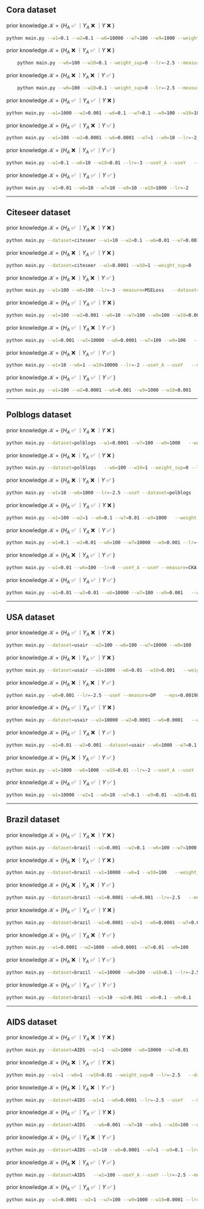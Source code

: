 ## Cora dataset
prior knowledge $\mathcal{K}=\{ H_A$ :white_check_mark: $｜ Y_A$ :x: $｜ Y$ :x: $\}$
```bash
python main.py --w1=0.1 --w2=0.1 --w6=10000 --w7=100 --w9=1000 --weight_sup=0 --lr=-2.5 --useH_A --measure=MSELoss
```

prior knowledge $\mathcal{K}=\{ H_A$ :x: $｜ Y_A$ :white_check_mark: $｜ Y$ :x: $\}$
```bash
    python main.py --w6=100 --w10=0.1 --weight_sup=0 --lr=-2.5 --measure=KL   --useY_A
```

prior knowledge $\mathcal{K}=\{ H_A$ :x: $｜ Y_A$ :x: $｜ Y$ :white_check_mark: $\}$
```bash
    python main.py --w6=100 --w10=0.1 --weight_sup=0 --lr=-2.5 --measure=KL   --useY_A
```

prior knowledge $\mathcal{K}=\{ H_A$ :white_check_mark: $｜ Y_A$ :white_check_mark: $｜ Y$ :x: $\}$
```bash
python main.py --w1=1000 --w2=0.001 --w6=0.1 --w7=0.1 --w9=100 --w10=100   --weight_sup=0 --lr=-2 --measure=MSELoss --useH_A --useY_A
```

prior knowledge $\mathcal{K}=\{ H_A$ :white_check_mark: $｜ Y_A$ :x: $｜ Y$ :white_check_mark: $\}$
```bash
python main.py --w1=100 --w2=0.0001 --w6=0.0001 --w7=1 --w9=10 --lr=-2   --useH_A --useY --measure=MSELoss
```

prior knowledge $\mathcal{K}=\{ H_A$ :x: $｜ Y_A$ :white_check_mark: $｜ Y$ :white_check_mark: $\}$
```bash
python main.py --w1=0.1 --w6=10 --w10=0.01 --lr=-3 --useY_A --useY   --measure=MSELoss
```

prior knowledge $\mathcal{K}=\{ H_A$ :white_check_mark: $｜ Y_A$ :white_check_mark: $｜ Y$ :white_check_mark: $\}$
```bash
python main.py --w1=0.01 --w6=10 --w7=10 --w9=10 --w10=1000 --lr=-2   --useH_A --useY_A --useY --measure=MSELoss
```

___

## Citeseer dataset
prior knowledge $\mathcal{K}=\{ H_A$ :white_check_mark: $｜ Y_A$ :x: $｜ Y$ :x: $\}$
```bash
python main.py --dataset=citeseer --w1=10 --w2=0.1 --w6=0.01 --w7=0.001   --w9=10 --weight_sup=0 --lr=-2.5 --useH_A --measure=KL
```

prior knowledge $\mathcal{K}=\{ H_A$ :x: $｜ Y_A$ :white_check_mark: $｜ Y$ :x: $\}$
```bash
python main.py --dataset=citeseer --w1=0.0001 --w10=1 --weight_sup=0   --lr=-1.5 --useY_A --measure=KL
```

prior knowledge $\mathcal{K}=\{ H_A$ :x: $｜ Y_A$ :x: $｜ Y$ :white_check_mark: $\}$
```bash
python main.py --w1=100 --w6=100 --lr=-3 --measure=MSELoss   --dataset=citeseer --useY
```

prior knowledge $\mathcal{K}=\{ H_A$ :white_check_mark: $｜ Y_A$ :white_check_mark: $｜ Y$ :x: $\}$
```bash
python main.py --w1=100 --w2=0.001 --w6=10 --w7=100 --w9=100 --w10=0.001   --weight_sup=0 --lr=-2.5 --dataset=citeseer --measure=MSELoss --useH_A   --useY_A
```

prior knowledge $\mathcal{K}=\{ H_A$ :white_check_mark: $｜ Y_A$ :x: $｜ Y$ :white_check_mark: $\}$
```bash
python main.py --w1=0.001 --w2=10000 --w6=0.0001 --w7=100 --w9=100   --lr=-1 --dataset=citeseer --measure=KL --useH_A --useY
```

prior knowledge $\mathcal{K}=\{ H_A$ :x: $｜ Y_A$ :white_check_mark: $｜ Y$ :white_check_mark: $\}$
```bash
python main.py --w1=10 --w6=1 --w10=10000 --lr=-2 --useY_A --useY   --measure=KL --dataset=citeseer
```

prior knowledge $\mathcal{K}=\{ H_A$ :white_check_mark: $｜ Y_A$ :white_check_mark: $｜ Y$ :white_check_mark: $\}$
```bash
python main.py --w1=100 --w2=0.0001 --w6=0.001 --w9=1000 --w10=0.001   --lr=-1.5 --useH_A --useY_A --useY --dataset=citeseer --measure=KL
```


___

## Polblogs dataset

prior knowledge $\mathcal{K}=\{ H_A$ :white_check_mark: $｜ Y_A$ :x: $｜ Y$ :x: $\}$
```bash
python main.py --dataset=polblogs --w1=0.0001 --w7=100 --w9=1000   --weight_sup=0 --lr=-2.5 --measure=KL --useH_A
```

prior knowledge $\mathcal{K}=\{ H_A$ :x: $｜ Y_A$ :white_check_mark: $｜ Y$ :x: $\}$
```bash
python main.py --dataset=polblogs   --w6=100 --w10=1 --weight_sup=0 --lr=-2.5 --measure=DP --useY_A
```

prior knowledge $\mathcal{K}=\{ H_A$ :x: $｜ Y_A$ :x: $｜ Y$ :white_check_mark: $\}$
```bash
python main.py --w1=10 --w6=1000 --lr=-2.5 --useY --dataset=polblogs   --measure=MSELoss
```

prior knowledge $\mathcal{K}=\{ H_A$ :white_check_mark: $｜ Y_A$ :white_check_mark: $｜ Y$ :x: $\}$
```bash
python main.py --w1=100 --w2=1 --w6=0.1 --w7=0.01 --w9=1000   --weight_sup=0 --lr=-3 --useH_A --useY_A --measure=MSELoss --dataset=polblogs
```
prior knowledge $\mathcal{K}=\{ H_A$ :white_check_mark: $｜ Y_A$ :x: $｜ Y$ :white_check_mark: $\}$
```bash
python main.py --w1=0.1 --w2=0.01 --w6=100 --w7=10000 --w9=0.001 --lr=-1   --useH_A --useY --dataset=polblogs --measure=HSIC
```
prior knowledge $\mathcal{K}=\{ H_A$ :x: $｜ Y_A$ :white_check_mark: $｜ Y$ :white_check_mark: $\}$
```bash
python main.py --w1=0.01 --w6=100 --lr=0 --useY_A --useY --measure=CKA   --dataset=polblogs
```
prior knowledge $\mathcal{K}=\{ H_A$ :white_check_mark: $｜ Y_A$ :white_check_mark: $｜ Y$ :white_check_mark: $\}$
```bash
python main.py --w1=0.01 --w2=0.01 --w6=10000 --w7=100 --w9=0.001   --w10=1000 --lr=-2.5 --dataset=polblogs --useH_A --useY_A --useY
```

___

## USA dataset

prior knowledge $\mathcal{K}=\{ H_A$ :white_check_mark: $｜ Y_A$ :x: $｜ Y$ :x: $\}$
```bash
python main.py --dataset=usair --w2=100 --w6=100 --w7=10000 --w9=100   --weight_sup=0 --lr=-3 --useH_A --measure=MSELoss
```

prior knowledge $\mathcal{K}=\{ H_A$ :x: $｜ Y_A$ :white_check_mark: $｜ Y$ :x: $\}$
```bash
python main.py --dataset=usair --w1=1000 --w6=0.01 --w10=0.001   --weight_sup=0 --lr=-2 --useY_A --measure=MSELoss
```

prior knowledge $\mathcal{K}=\{ H_A$ :x: $｜ Y_A$ :x: $｜ Y$ :white_check_mark: $\}$
```bash
python main.py --w6=0.001 --lr=-2.5 --useY --measure=DP   --eps=0.001986024928134464 --dataset=usair
```
prior knowledge $\mathcal{K}=\{ H_A$ :white_check_mark: $｜ Y_A$ :white_check_mark: $｜ Y$ :x: $\}$
```bash
python main.py --dataset=usair --w1=10000 --w2=0.0001 --w6=0.0001   --w7=0.0001 --w9=0.01 --w10=0.0001 --weight_sup=0 --lr=-2.5 --useH_A --useY_A
```
prior knowledge $\mathcal{K}=\{ H_A$ :white_check_mark: $｜ Y_A$ :x: $｜ Y$ :white_check_mark: $\}$
```bash
python main.py --w1=0.01 --w2=0.001 --dataset=usair --w6=1000 --w7=0.1   --w9=0.001 --lr=-2.5 --useH_A --useY --eps=0.01189830603305939
```
prior knowledge $\mathcal{K}=\{ H_A$ :x: $｜ Y_A$ :white_check_mark: $｜ Y$ :white_check_mark: $\}$
```bash
python main.py --w1=1000 --w6=1000 --w10=0.01 --lr=-2 --useY_A --useY   --measure=CKA
```
prior knowledge $\mathcal{K}=\{ H_A$ :white_check_mark: $｜ Y_A$ :white_check_mark: $｜ Y$ :white_check_mark: $\}$
```bash
python main.py --w1=10000 --w2=1 --w6=10 --w7=0.1 --w9=0.01 --w10=0.01   --lr=0 --useH_A --useY_A --useY --measure=DP    --eps=-0.010192774962135321
```

___

## Brazil dataset

prior knowledge $\mathcal{K}=\{ H_A$ :white_check_mark: $｜ Y_A$ :x: $｜ Y$ :x: $\}$
```bash
python main.py --dataset=brazil --w1=0.001 --w2=0.1 --w6=100 --w7=1000   --w9=0.01 --weight_sup=0 --lr=-1 --useH_A --measure=KL
```

prior knowledge $\mathcal{K}=\{ H_A$ :x: $｜ Y_A$ :white_check_mark: $｜ Y$ :x: $\}$
```bash
python main.py --dataset=brazil --w1=10000 --w6=1 --w10=100   --weight_sup=0 --lr=-2.5 --useY_A --measure=MSELoss
```

prior knowledge $\mathcal{K}=\{ H_A$ :x: $｜ Y_A$ :x: $｜ Y$ :white_check_mark: $\}$
```bash
python main.py --dataset=brazil --w1=0.0001 --w6=0.001 --lr=-2.5   --measure=KDE --useY
```
prior knowledge $\mathcal{K}=\{ H_A$ :white_check_mark: $｜ Y_A$ :white_check_mark: $｜ Y$ :x: $\}$
```bash
python main.py --dataset=brazil --w1=0.0001 --w2=1 --w6=0.0001 --w7=0.001   --w9=100 --w10=1000 --weight_sup=0 --lr=-2.5 --measure=MSELoss --useH_A   --useY_A
```
prior knowledge $\mathcal{K}=\{ H_A$ :white_check_mark: $｜ Y_A$ :x: $｜ Y$ :white_check_mark: $\}$
```bash
python main.py --w1=0.0001 --w2=1000 --w6=0.0001 --w7=0.01 --w9=100   --lr=-2.5 --useH_A --useY --dataset=brazil    --eps=0.0358789606415271
```
prior knowledge $\mathcal{K}=\{ H_A$ :x: $｜ Y_A$ :white_check_mark: $｜ Y$ :white_check_mark: $\}$
```bash
python main.py --dataset=brazil --w1=10000 --w6=100 --w10=0.1 --lr=-2.5   --useY_A --useY --measure=DP
```
prior knowledge $\mathcal{K}=\{ H_A$ :white_check_mark: $｜ Y_A$ :white_check_mark: $｜ Y$ :white_check_mark: $\}$
```bash
python main.py --dataset=brazil --w1=10 --w2=0.001 --w6=0.1 --w9=0.1   --w10=100 --lr=0 --useH_A --useY_A --useY --measure=KL   --eps=0.077458886396933
```

___

## AIDS dataset

prior knowledge $\mathcal{K}=\{ H_A$ :white_check_mark: $｜ Y_A$ :x: $｜ Y$ :x: $\}$
```bash
python main.py --dataset=AIDS --w1=1 --w2=1000 --w6=10000 --w7=0.01   --w9=1000 --weight_sup=0 --lr=-3 --useH_A --measure=KL
```

prior knowledge $\mathcal{K}=\{ H_A$ :x: $｜ Y_A$ :white_check_mark: $｜ Y$ :x: $\}$
```bash
python main.py --w1=1 --w6=1 --w10=0.01 --weight_sup=0 --lr=-2.5   --dataset=AIDS --useY_A --measure=MSELoss
```

prior knowledge $\mathcal{K}=\{ H_A$ :x: $｜ Y_A$ :x: $｜ Y$ :white_check_mark: $\}$
```bash
python main.py --dataset=AIDS --w1=1 --w6=0.0001 --lr=-2.5 --useY   --measure=CKA
```

prior knowledge $\mathcal{K}=\{ H_A$ :white_check_mark: $｜ Y_A$ :white_check_mark: $｜ Y$ :x: $\}$
```bash
python main.py --dataset=AIDS   --w6=0.001 --w7=10 --w9=1 --w10=100 --weight_sup=0 --lr=0 --useH_A --useY_A   --measure=MSELoss
```

prior knowledge $\mathcal{K}=\{ H_A$ :white_check_mark: $｜ Y_A$ :x: $｜ Y$ :white_check_mark: $\}$
```bash
python main.py --dataset=AIDS --w1=10 --w6=0.0001 --w7=1 --w9=0.1 --lr=-1   --useH_A --useY --measure=MSELoss
```

prior knowledge $\mathcal{K}=\{ H_A$ :x: $｜ Y_A$ :white_check_mark: $｜ Y$ :white_check_mark: $\}$
```bash
python main.py --dataset=AIDS   --w1=100 --useY_A --useY --lr=-2.5 --measure=MSELoss
```

prior knowledge $\mathcal{K}=\{ H_A$ :white_check_mark: $｜ Y_A$ :white_check_mark: $｜ Y$ :white_check_mark: $\}$
```bash
python main.py --w1=0.0001 --w2=1 --w7=100 --w9=1000 --w10=0.0001 --lr=-3   --measure=KL --useH_A --useY_A --useY --dataset=AIDS
```